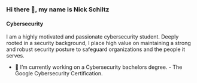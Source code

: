 ### Hi there 👾, my name is Nick Schiltz
#### Cybersecurity
I am a highly motivated and passionate cybersecurity student. Deeply rooted in a security background, I place high value on maintaining a strong and robust security posture to safeguard organizations and the people it serves. 

- 🔭 I’m currently working on a Cybersecurity bachelors degree. - The Google Cybersecurity Certification. 





